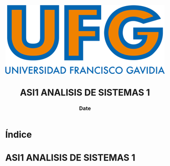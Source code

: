 <!-- title: ASI1 ANALISIS DE SISTEMAS 1 -->

<link rel="stylesheet" href="../../static/style.css">

<script defer src="../../static/script.js"></script>

<header>

<img src="../../static/logo.png">

# ASI1 ANALISIS DE SISTEMAS 1 <!-- omit in toc -->

### Date <!-- omit in toc -->

</header>

<toc>

# Índice <!-- omit in toc -->

</toc>

# ASI1 ANALISIS DE SISTEMAS 1


